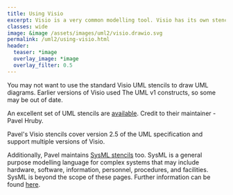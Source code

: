 ```yaml
---
title: Using Visio
excerpt: Visio is a very common modelling tool. Visio has its own stencils, but others are available.
classes: wide
image: &image /assets/images/uml2/visio.drawio.svg
permalink: /uml2/using-visio.html
header:
  teaser: *image
  overlay_image: *image
  overlay_filter: 0.5
---
```

You may not want to use the standard Visio UML stencils to draw UML diagrams. Earlier versions of Visio used The UML v1 constructs, so some may be out of date.

An excellent set of UML stencils are [available](http://softwarestencils.com/uml/). Credit to their maintainer - Pavel Hruby.

Pavel's Visio stencils cover version 2.5 of the UML specification and support multiple versions of Visio.

Additionally, Pavel maintains [SysML stencils](http://softwarestencils.com/sysml/index.html) too. SysML is a general purpose modelling language for complex systems that may include hardware, software, information, personnel, procedures, and facilities. SysML is beyond the scope of these pages. Further information can be found [here](https://www.omgsysml.org/what-is-sysml.htm).

